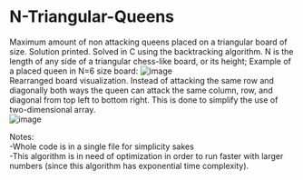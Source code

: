 # N-Triangular-Queens
Maximum amount of non attacking queens placed on a triangular board of size. Solution printed. Solved in C using the backtracking algorithm.
N is the length of any side of a triangular chess-like board, or its height;
Example of a placed queen in N=6 size board: ![image](https://user-images.githubusercontent.com/118682717/227608857-0171ba98-ca8a-4773-accb-2a13f5e8fa81.png)
<br>
Rearranged board visualization. Instead of attacking the same row and diagonally both ways the queen can attack the same column, row, and diagonal from top left to bottom right. This is done to simplify the use of two-dimensional array.<br> ![image](https://user-images.githubusercontent.com/118682717/227611920-7358fcda-47c8-488f-a4e1-fc74642ecb14.png)

Notes:<br>
-Whole code is in a single file for simplicity sakes <br>
-This algorithm is in need of optimization in order to run faster with larger numbers (since this algorithm has exponential time complexity).<br>
